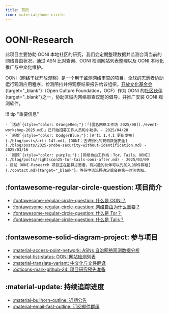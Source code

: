 ```yaml
---
title: 首页
icon: material/home-circle
---
```

# OONI-Research

此项目主要协助 OONI 本地社区的研究，我们会定期整理数据并监测台湾当前的网络自由状况，通过 ASN 比对查询、OONI 检测网站列表整理以及 OONI 本地化推广与中文化维护。

OONI（网络干扰开放观察）是一个用于监测网络审查的项目。全球的志愿者协助运行观测应用程序，检测阻挡并将观察结果报告给该组织。[开放文化基金会](https://ocf.tw/){target="_blank"}（Open Culture Foundation，OCF）作为 OONI 的[社区伙伴](https://ooni.org/partners/open-culture-foundation/){target="_blank"}之一，协助区域内网络审查议题的倡导，并推广安装 OONI 观测软件。

!!! tip "重要信息"

    - `活动`{style="color: OrangeRed;"}：「[匿名网络工作坊 2025/08](./event-workshop-2025.md)」已开始招募工作人员和小助手。- 2025/04/28
    - `新增`{style="color: DodgerBlue;"}：[Arti 1.4.1 更新发布](./blog/posts/arti-141.md)、[OONI：去识别化的观测数据安全](./blog/posts/2025-probe-security-without-identification.md) - 2025/03/16
    - `回顾`{style="color: purple;"}：[网络自由工作坊：Tor、Tails、OONI](./blog/posts/rightscon25-tor-tails-ooni-after.md) - 2025/03/09
    - 目前 OONI-Research 项目正在招募志愿者，有兴趣的伙伴可以先加入[邮件群组](./contact.md){target="_blank"}，等待申请流程确定后会在第一时间告知。

## :fontawesome-regular-circle-question: 项目简介

<div class="grid cards" markdown>

- [:fontawesome-regular-circle-question: 什么是 OONI？](./what-is-ooni.md)
- [:fontawesome-regular-circle-question: 网络自由为什么重要？](./internet-freedom-matter.md)
- [:fontawesome-regular-circle-question: 什么是 Tor？](./what-is-tor.md)
- [:fontawesome-regular-circle-question: 什么是 Tails？](./what-is-tails.md)

</div>

## :fontawesome-solid-diagram-project: 参与项目

<div class="grid cards" markdown>

- [:material-access-point-network: ASNs 自治网络观测数据分析](./ooni-asns-coverage.md)
- [:material-list-status: OONI 网站检测列表](./ooni-weblists.md)
- [:material-translate-variant: 中文化与文件翻译](./ooni-i18n.md)
- [:octicons-mark-github-24: 项目研究预先准备](./setup-repo.md)

</div>

## :material-update: 持续追踪进度

<div class="grid cards" markdown>

- [:material-bullhorn-outline: 近期公告](./blog/index.md)
- [:material-email-fast-outline: 订阅邮件群组](./contact.md)

</div>
